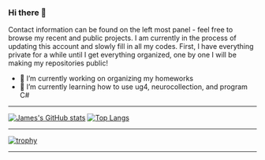 ### Hi there 👋
Contact information can be found on the left most panel - feel free to browse my recent and public projects.
I am currently in the process of updating this account and slowly fill in all my codes. First, I have everything private for a while until I get everything organized, one by one I will be making my repositories public!
- 🔭 I’m currently working on organizing my homeworks
- 🌱 I’m currently learning how to use ug4, neurocollection, and program C#

___
[![James's GitHub stats](https://github-readme-stats.vercel.app/api?username=jarosado0911&theme=monokai&count_private=true&show_icons=true)](https://github.com/jarosado0911?tab=repositories&q=&type=source&language=)
[![Top Langs](https://github-readme-stats.vercel.app/api/top-langs/?username=jarosado0911&langs_count=8&theme=monokai&count_private=true)](https://github.com/jarosado0911?tab=repositories&q=&type=source&language=)
___
[![trophy](https://github-profile-trophy.vercel.app/?username=jarosado0911&theme=monokai&row=1&column=7)](https://github.com/jarosado0911?tab=repositories&q=&type=source&language=)
___

<!--
**jarosado0911/jarosado0911** is a ✨ _special_ ✨ repository because its `README.md` (this file) appears on your GitHub profile.

Here are some ideas to get you started:

- 🔭 I’m currently working on ...
- 🌱 I’m currently learning ...
- 👯 I’m looking to collaborate on ...
- 🤔 I’m looking for help with ...
- 💬 Ask me about ...
- 📫 How to reach me: ...
- 😄 Pronouns: ...
- ⚡ Fun fact: ...
-->
